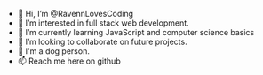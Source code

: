 - 👋 Hi, I’m @RavennLovesCoding
- 👀 I’m interested in full stack web development.
- 🌱 I’m currently learning JavaScript and computer science basics
- 💞️ I’m looking to collaborate on future projects.
- 🐶 I'm a dog person.
- 📫 Reach me here on github


<!---
RavennLovesCoding/RavennLovesCoding is a ✨ special ✨ repository because its `README.md` (this file) appears on your GitHub profile.
You can click the Preview link to take a look at your changes.
--->
